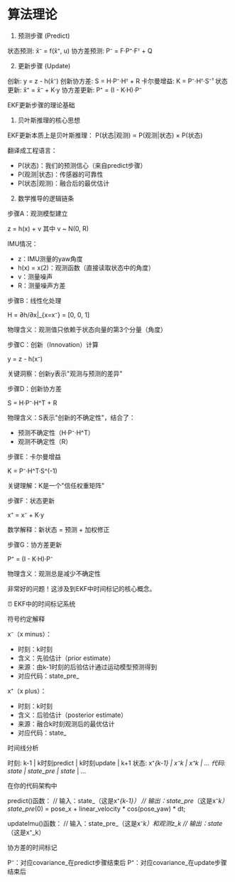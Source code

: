 # 算法理论

1. 预测步骤 (Predict)

  状态预测: x̂⁻ = f(x̂⁺, u)
  协方差预测: P⁻ = F·P⁺·Fᵀ + Q

2. 更新步骤 (Update)

  创新: y = z - h(x̂⁻)
  创新协方差: S = H·P⁻·Hᵀ + R
  卡尔曼增益: K = P⁻·Hᵀ·S⁻¹
  状态更新: x̂⁺ = x̂⁻ + K·y
  协方差更新: P⁺ = (I - K·H)·P⁻


EKF更新步骤的理论基础

  1. 贝叶斯推理的核心思想

  EKF更新本质上是贝叶斯推理：
  P(状态|观测) ∝ P(观测|状态) × P(状态)

  翻译成工程语言：
  - P(状态)：我们的预测信心（来自predict步骤）
  - P(观测|状态)：传感器的可靠性
  - P(状态|观测)：融合后的最优估计

  2. 数学推导的逻辑链条

  步骤A：观测模型建立

  z = h(x) + v    其中 v ~ N(0, R)

  IMU情况：
  - z：IMU测量的yaw角度
  - h(x) = x(2)：观测函数（直接读取状态中的角度）
  - v：测量噪声
  - R：测量噪声方差

  步骤B：线性化处理

  H = ∂h/∂x|_{x=x⁻} = [0, 0, 1]

  物理含义：观测值只依赖于状态向量的第3个分量（角度）

  步骤C：创新（Innovation）计算

  y = z - h(x⁻)

  关键洞察：创新y表示"观测与预测的差异"

  步骤D：创新协方差

  S = H·P⁻·H^T + R

  物理含义：S表示"创新的不确定性"，结合了：
  - 预测不确定性（H·P⁻·H^T）
  - 观测不确定性（R）

  步骤E：卡尔曼增益

  K = P⁻·H^T·S^(-1)

  关键理解：K是一个"信任权重矩阵"

  步骤F：状态更新

  x⁺ = x⁻ + K·y

  数学解释：新状态 = 预测 + 加权修正

  步骤G：协方差更新

  P⁺ = (I - K·H)·P⁻

  物理含义：观测总是减少不确定性



  非常好的问题！这涉及到EKF中时间标记的核心概念。

  ⏰ EKF中的时间标记系统

  符号约定解释

  x⁻（x minus）：
  - 时刻：k时刻
  - 含义：先验估计（prior estimate）
  - 来源：由k-1时刻的后验估计通过运动模型预测得到
  - 对应代码：state_pre_

  x⁺（x plus）：
  - 时刻：k时刻
  - 含义：后验估计（posterior estimate）
  - 来源：融合k时刻观测后的最优估计
  - 对应代码：state_

  时间线分析

  时刻:     k-1        |    k时刻predict    |    k时刻update    |    k+1
  状态:   x⁺_{k-1}    |      x⁻_k         |      x⁺_k        |    ...
  代码:    state_      |    state_pre_      |     state_       |    ...

  在你的代码架构中

  predict()函数：
  // 输入：state_（这是x⁺_{k-1}）
  // 输出：state_pre_（这是x⁻_k）
  state_pre_(0) = pose_x + linear_velocity * cos(pose_yaw) * dt;

  updateImu()函数：
  // 输入：state_pre_（这是x⁻_k）和观测z_k
  // 输出：state_（这是x⁺_k）

  协方差的时间标记

  P⁻：对应covariance_在predict步骤结束后
  P⁺：对应covariance_在update步骤结束后